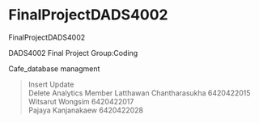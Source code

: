 # FinalProjectDADS4002
FinalProjectDADS4002

DADS4002 Final Project
Group:Coding

Cafe_database managment
> Insert 
> Update  
> Delete
> Analytics 
Member
Latthawan Chantharasukha 6420422015  
Witsarut Wongsim 6420422017  
Pajaya Kanjanakaew 6420422028
